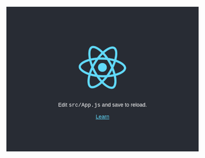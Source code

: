![alt text](https://raw.githubusercontent.com/djiangdev/Build-a-screenshot-pipeline/main/screenshot.png?raw=true)